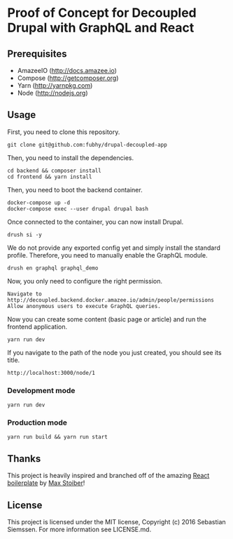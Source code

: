 # Proof of Concept for Decoupled Drupal with GraphQL and React

## Prerequisites

- AmazeeIO (http://docs.amazee.io)
- Compose (http://getcomposer.org)
- Yarn (http://yarnpkg.com)
- Node (http://nodejs.org)

## Usage

First, you need to clone this repository.

```
git clone git@github.com:fubhy/drupal-decoupled-app
```

Then, you need to install the dependencies.

```
cd backend && composer install
cd frontend && yarn install
```

Then, you need to boot the backend container.

```
docker-compose up -d
docker-compose exec --user drupal drupal bash
```

Once connected to the container, you can now install Drupal.

```
drush si -y
```

We do not provide any exported config yet and simply install the standard profile. Therefore, you need to manually enable the GraphQL module.

```
drush en graphql graphql_demo
```

Now, you only need to configure the right permission.

```
Navigate to http://decoupled.backend.docker.amazee.io/admin/people/permissions
Allow anonymous users to execute GraphQL queries.
```

Now you can create some content (basic page or article) and run the frontend application.

```
yarn run dev
```

If you navigate to the path of the node you just created, you should see its title.

```
http://localhost:3000/node/1
```


### Development mode

```
yarn run dev
```

### Production mode

```
yarn run build && yarn run start
```

## Thanks

This project is heavily inspired and branched off of the amazing
[React boilerplate](https://github.com/mxstbr/react-boilerplate) by
[Max Stoiber](https://twitter.com/mxstbr)!

## License

This project is licensed under the MIT license, Copyright (c) 2016 Sebastian Siemssen. For more information see LICENSE.md.
